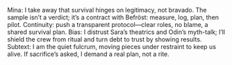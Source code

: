 Mina: I take away that survival hinges on legitimacy, not bravado. The sample isn’t a verdict; it’s a contract with Befröst: measure, log, plan, then pilot. Continuity: push a transparent protocol—clear roles, no blame, a shared survival plan. Bias: I distrust Sara’s theatrics and Odin’s myth-talk; I’ll shield the crew from ritual and turn debt to trust by showing results. Subtext: I am the quiet fulcrum, moving pieces under restraint to keep us alive. If sacrifice’s asked, I demand a real plan, not a rite.